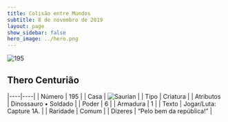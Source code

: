 ```yaml
---
title: Colisão entre Mundos
subtitle: 8 de novembro de 2019
layout: page
show_sidebar: false
hero_image: ../hero.png
---
```


![195](https://cdn.keyforgegame.com/media/card_front/pt/452_195_QGX7VGG3MX9J_pt.png)

## Thero Centurião

|----|----|
| Número | 195 |
| Casa | ![Saurian](https://archonarcana.com/images/thumb/9/9e/Saurian_P.png/22px-Saurian_P.png "Sauro") |
| Tipo | Criatura |
| Atributos | Dinossauro • Soldado |
| Poder | 6 |
| Armadura | 1 |
| Texto | Jogar/Luta: Capture 1A. |
| Raridade | Comum |
| Dizeres | “Pelo bem da república!” |

